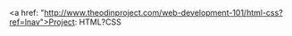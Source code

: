 <a href: "http://www.theodinproject.com/web-development-101/html-css?ref=lnav">Project: HTML?CSS</a>